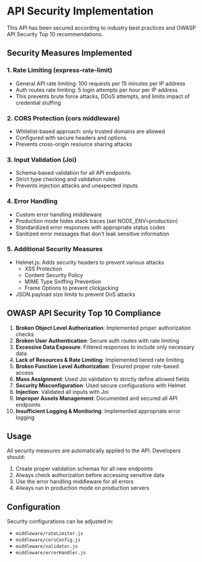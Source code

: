 # API Security Implementation

This API has been secured according to industry best practices and OWASP API Security Top 10 recommendations.

## Security Measures Implemented

### 1. Rate Limiting (express-rate-limit)
- General API rate limiting: 100 requests per 15 minutes per IP address
- Auth routes rate limiting: 5 login attempts per hour per IP address
- This prevents brute force attacks, DDoS attempts, and limits impact of credential stuffing

### 2. CORS Protection (cors middleware)
- Whitelist-based approach: only trusted domains are allowed
- Configured with secure headers and options
- Prevents cross-origin resource sharing attacks

### 3. Input Validation (Joi)
- Schema-based validation for all API endpoints
- Strict type checking and validation rules
- Prevents injection attacks and unexpected inputs

### 4. Error Handling
- Custom error handling middleware
- Production mode hides stack traces (set NODE_ENV=production)
- Standardized error responses with appropriate status codes
- Sanitized error messages that don't leak sensitive information

### 5. Additional Security Measures
- Helmet.js: Adds security headers to prevent various attacks
  - XSS Protection
  - Content Security Policy
  - MIME Type Sniffing Prevention
  - Frame Options to prevent clickjacking
- JSON payload size limits to prevent DoS attacks

## OWASP API Security Top 10 Compliance

1. **Broken Object Level Authorization**: Implemented proper authorization checks
2. **Broken User Authentication**: Secure auth routes with rate limiting
3. **Excessive Data Exposure**: Filtered responses to include only necessary data
4. **Lack of Resources & Rate Limiting**: Implemented tiered rate limiting
5. **Broken Function Level Authorization**: Ensured proper role-based access
6. **Mass Assignment**: Used Joi validation to strictly define allowed fields
7. **Security Misconfiguration**: Used secure configurations with Helmet
8. **Injection**: Validated all inputs with Joi
9. **Improper Assets Management**: Documented and secured all API endpoints
10. **Insufficient Logging & Monitoring**: Implemented appropriate error logging

## Usage

All security measures are automatically applied to the API. Developers should:

1. Create proper validation schemas for all new endpoints
2. Always check authorization before accessing sensitive data
3. Use the error handling middleware for all errors
4. Always run in production mode on production servers

## Configuration

Security configurations can be adjusted in:
- `middleware/rateLimiter.js`
- `middleware/corsConfig.js`
- `middleware/validator.js`
- `middleware/errorHandler.js` 